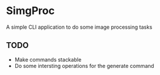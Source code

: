 
# SimgProc

A simple CLI application to do some image processing tasks

## TODO
- Make commands stackable
- Do some intersting operations for the generate command
